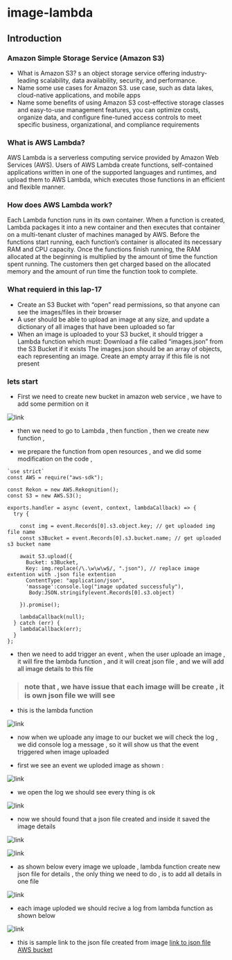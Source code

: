 # image-lambda
## Introduction 

### Amazon Simple Storage Service (Amazon S3)
* What is Amazon S3? s an object storage service offering industry-leading scalability, data availability, security, and performance.
* Name some use cases for Amazon S3. use case, such as data lakes, cloud-native applications, and mobile apps
* Name some benefits of using Amazon S3 cost-effective storage classes and easy-to-use management features, you can optimize costs, organize data, and configure fine-tuned access controls to meet specific business, organizational, and compliance requirements 

 ### What is AWS Lambda?
AWS Lambda is a serverless computing service provided by Amazon Web Services (AWS). Users of AWS Lambda create functions, self-contained applications written in one of the supported languages and runtimes, and upload them to AWS Lambda, which executes those functions in an efficient and flexible manner.
 ### How does AWS Lambda work?
Each Lambda function runs in its own container. When a function is created, Lambda packages it into a new container and then executes that container on a multi-tenant cluster of machines managed by AWS. Before the functions start running, each function’s container is allocated its necessary RAM and CPU capacity. Once the functions finish running, the RAM allocated at the beginning is multiplied by the amount of time the function spent running. The customers then get charged based on the allocated memory and the amount of run time the function took to complete.

### What requierd in this lap-17
* Create an S3 Bucket with “open” read permissions, so that anyone can see the images/files in their browser
* A user should be able to upload an image at any size, and update a dictionary of all images that have been uploaded so far
* When an image is uploaded to your S3 bucket, it should trigger a Lambda function which must:
Download a file called “images.json” from the S3 Bucket if it exists
The images.json should be an array of objects, each representing an image. Create an empty array if this file is not present

### lets start 

* First we need to create new bucket in amazon web service , we have to add some permition on it 

![link](./image/Screenshot%20(380).png)

* then we need to go to Lambda , then function , then we create new function , 

* we prepare the function from open resources , and we did some modification on the code , 

````
`use strict`
const AWS = require("aws-sdk");

const Rekon = new AWS.Rekognition();
const S3 = new AWS.S3();

exports.handler = async (event, context, lambdaCallback) => {
  try {
    
    const img = event.Records[0].s3.object.key; // get uploaded img file name
    const s3Bucket = event.Records[0].s3.bucket.name; // get uploaded s3 bucket name
    
    await S3.upload({
      Bucket: s3Bucket,
      Key: img.replace(/\.\w\w\w$/, ".json"), // replace image extention with .json file extention
      ContentType: "application/json",
      'massage':console.log("image updated successfuly"),
       Body:JSON.stringify(event.Records[0].s3.object)
       
    }).promise();
    
    lambdaCallback(null);
  } catch (err) {
    lambdaCallback(err);
  }
};
````
* then we need to add trigger an event , when  the user uploade an image , it will fire the lambda function , and it will creat json file , and we will add all image details to this file 

> ### note that , we have issue that each image will be create , it is own json file we will see 

* this is the lambda function 

![link](./image/Screenshot%20(381).png)

* now when we uploade any image to our bucket we will check the log , we did console log a message , so it will show us that the event triggered when image uploaded 

* first we see an event we uploded image as shown :

![link](./image/Screenshot%20(382).png)

* we open the log we should see every thing is ok 

![link](./image/Screenshot%20(384).jpg)

* now we should found that a json file created and inside it saved the image details 

![link](./image/Screenshot%20(386).png)

![link](./image/Screenshot%20(387).png)

* as shown below every image we uploade , lambda function create new json file for details , the only thing we need to do , is to add all details in one file 

![link](./image/Screenshot%20(389).png)

* each image uploded we should recive a log from lambda function as shown below 

![link](./image/Screenshot%20(391).png)



* this is sample link to the json file created from image 
[link to json file AWS bucket](https://mytest-23.s3.us-west-1.amazonaws.com/pexels-pixabay-207580.json)
